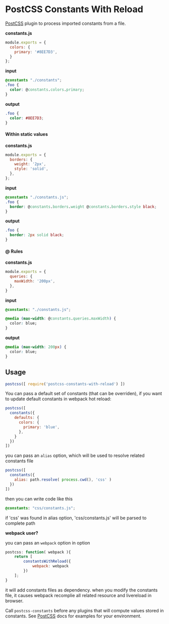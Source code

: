 # PostCSS Constants With Reload

[PostCSS] plugin to process imported constants from a file.

[PostCSS]: https://github.com/postcss/postcss

**constants.js**
```js
module.exports = {
  colors: {
    primary: '#8EE7D3',
  }
};
```

**input**
```css
@constants "./constants";
.foo {
  color: @constants.colors.primary;
}
```

**output**
```css
.foo {
  color: #8EE7D3;
}
```

#### Within static values

**constants.js**
```js
module.exports = {
  borders: {
    weight: '2px',
    style: 'solid',
  },
};
```

**input**
```css
@constants "./constants.js";
.foo {
  border: @constants.borders.weight @constants.borders.style black;
}
```

**output**
```css
.foo {
  border: 2px solid black;
}
```

#### @ Rules

**constants.js**
```js
module.exports = {
  queries: {
    maxWidth: '200px',
  },
}
```

**input**
```css
@constants: "./constants.js";

@media (max-width: @constants.queries.maxWidth) {
  color: blue;
}
```

**output**
```css
@media (max-width: 200px) {
  color: blue;
}
```

## Usage

```js
postcss([ require('postcss-constants-with-reload') ])
```

You can pass a default set of constants (that can be overriden), if you want to update default constants in webpack hot reload:


```js
postcss([
  constants({
    defaults: {
      colors: {
        primary: 'blue',
      },
    }
  })
])
```

you can pass an `alias` option, which will be used to resolve related constants file

```js
postcss([
  constants({
    alias: path.resolve( process.cwd(), 'css' )
  })
])
```

then you can write code like this

```css
@constants: "css/constants.js";
```

if 'css' was found in alias option, 'css/constants.js' will be parsed to complete path

**webpack user?**

you can pass an `webpack` option in option

```js
postcss: function( webpack ){
	return [
		constantsWithReload({
			webpack: webpack
		})
	];
}
```

it will add constants files as dependency. when you modify the constants file, it causes webpack recomplie all related resource and livereload in browser.

Call `postcss-constants` before any plugins that will compute values stored in constants. See [PostCSS] docs for examples for your environment.
